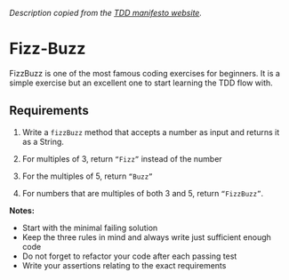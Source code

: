*Description copied from the [TDD manifesto website](https://tddmanifesto.com/exercises/).*

# Fizz-Buzz

FizzBuzz is one of the most famous coding exercises for beginners. It is a simple exercise
but an excellent one to start learning the TDD flow with.

## Requirements

1. Write a `fizzBuzz` method that accepts a number as input and returns it as a String.

2. For multiples of 3, return `“Fizz”` instead of the number

3. For the multiples of 5, return `“Buzz”`

4. For numbers that are multiples of both 3 and 5, return `“FizzBuzz”`.

**Notes:**

- Start with the minimal failing solution
- Keep the three rules in mind and always write just sufficient enough code
- Do not forget to refactor your code after each passing test
- Write your assertions relating to the exact requirements
